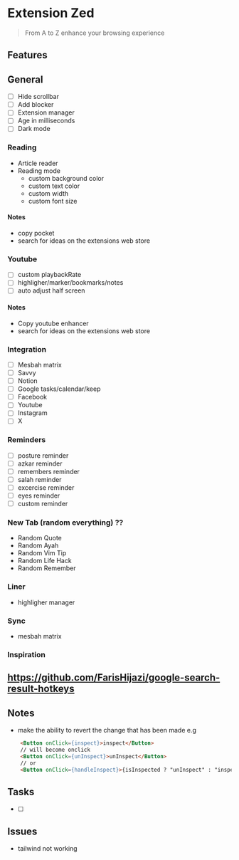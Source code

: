 # Extension Zed
> From A to Z
> enhance your browsing experience

## Features

## General
- [ ] Hide scrollbar
- [ ] Add blocker
- [ ] Extension manager
- [ ] Age in milliseconds
- [ ] Dark mode

### Reading

- Article reader
- Reading mode
    - custom background color
    - custom text color
    - custom width
    - custom font size

#### Notes
- copy pocket
- search for ideas on the extensions web store

### Youtube
- [ ] custom playbackRate
- [ ] highligher/marker/bookmarks/notes
- [ ] auto adjust half screen

#### Notes

- Copy youtube enhancer
- search for ideas on the extensions web store

### Integration

- [ ] Mesbah matrix
- [ ] Savvy
- [ ] Notion
- [ ] Google tasks/calendar/keep
- [ ] Facebook
- [ ] Youtube
- [ ] Instagram
- [ ] X

### Reminders
- [ ] posture reminder
- [ ] azkar reminder
- [ ] remembers reminder
- [ ] salah reminder
- [ ] excercise reminder
- [ ] eyes reminder 
- [ ] custom reminder

### New Tab (random everything) ??
- Random Quote
- Random Ayah
- Random Vim Tip
- Random Life Hack
- Random Remember

### Liner
- highligher manager


### Sync
- mesbah matrix


### Inspiration
  https://github.com/FarisHijazi/google-search-result-hotkeys
- 

## Notes

- make the ability to revert the change that has been made
e.g
```html
    <Button onClick={inspect}>inspect</Button>
    // will become onclick
    <Button onClick={unInspect}>unInspect</Button>
    // or
    <Button onClick={handleInspect}>{isInspected ? "unInspect" : "inspect"}</Button>
```

## Tasks

- [ ] 

## Issues

- tailwind not working


